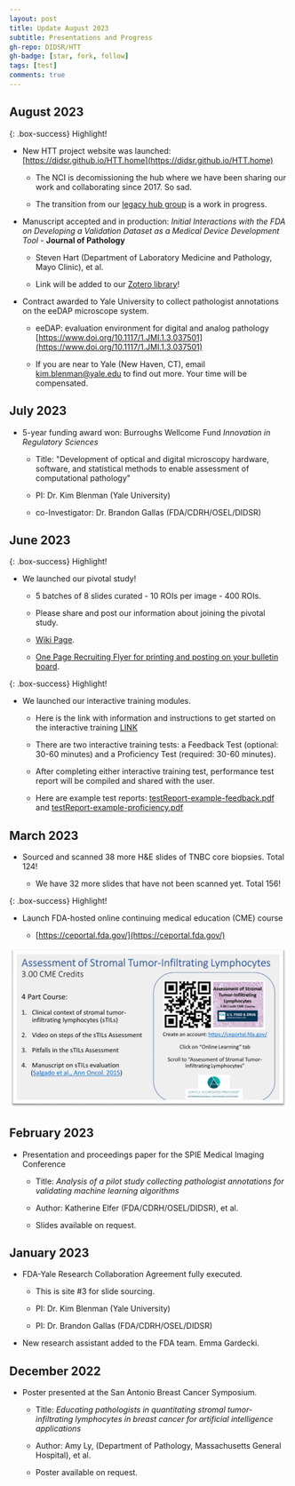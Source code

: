 ```yaml
---
layout: post
title: Update August 2023
subtitle: Presentations and Progress
gh-repo: DIDSR/HTT
gh-badge: [star, fork, follow]
tags: [test]
comments: true
---
```


## August 2023

{: .box-success}
Highlight!

* New HTT project website was launched: [https://didsr.github.io/HTT.home](https://didsr.github.io/HTT.home)

    * The NCI is decomissioning the hub where we have been sharing our work and collaborating since 2017. So sad.
    
    * The transition from our [legacy hub group](https://ncihub.cancer.gov/groups/eedapstudies) is a work in progress.

* Manuscript accepted and in production: *Initial Interactions with the FDA on Developing a Validation Dataset as a Medical Device Development Tool* - **Journal of Pathology**

    * Steven Hart (Department of Laboratory Medicine and Pathology, Mayo Clinic), et al.

    * Link will be added to our [Zotero library](../assets/pages/publications.html)!
    
* Contract awarded to Yale University to collect pathologist annotations on the eeDAP microscope system.

    * eeDAP: evaluation environment for digital and analog pathology [https://www.doi.org/10.1117/1.JMI.1.3.037501](https://www.doi.org/10.1117/1.JMI.1.3.037501)
    
    * If you are near to Yale (New Haven, CT), email [kim.blenman@yale.edu](mailto:kim.blenman@yale.edu) to find out more. Your time will be compensated. 
    
    
    
## July 2023

* 5-year funding award won: Burroughs Wellcome Fund *Innovation in Regulatory Sciences*

    * Title: "Development of optical and digital microscopy hardware, software, and statistical methods to enable assessment of computational pathology"
    
    * PI: Dr. Kim Blenman (Yale University)
    
    * co-Investigator: Dr. Brandon Gallas (FDA/CDRH/OSEL/DIDSR)



## June 2023

{: .box-success}
Highlight!

* We launched our pivotal study!

    * 5 batches of 8 slides curated - 10 ROIs per image - 400 ROIs.
    
    * Please share and post our information about joining the pivotal study.
    
    * [Wiki Page](../assets/pages/pivotal-study.html).
    
    * [One Page Recruiting Flyer for printing and posting on your bulletin board](../assets/pages/pivotal-study/pdfs-images/recruitReadersFlyer-2023.pdf).
    
{: .box-success}
Highlight!

* We launched our interactive training modules.

    * Here is the link with information and instructions to get started on the interactive training [LINK](../assets/pages/training-2023/interactiveTraining-gettingStarted)
    
    * There are two interactive training tests: a Feedback Test (optional: 30-60 minutes) and a Proficiency Test (required: 30-60 minutes). 
    
    * After completing either interactive training test, performance test report will be compiled and shared with the user.
    
    * Here are example test reports: [testReport-example-feedback.pdf](../assets/pages/training-2023/pdfs/testReport-example-feedback1.pdf) and [testReport-example-proficiency.pdf](../assets/pages/training-2023/pdfs/testReport-example-proficiency1.pdf)



## March 2023

* Sourced and scanned 38 more H&E slides of TNBC core biopsies. Total 124!

    * We have 32 more slides that have not been scanned yet. Total 156!

{: .box-success}
Highlight!

* Launch FDA-hosted online continuing medical education (CME) course

    * [https://ceportal.fda.gov/](https://ceportal.fda.gov/)
    
<img src="../assets/pages/training-2023/images/cmeTilsAd.png" alt="drawing" width="500"/>



## February 2023

* Presentation and proceedings paper for the SPIE Medical Imaging Conference

    * Title: *Analysis of a pilot study collecting pathologist annotations for validating machine learning algorithms*
    
    * Author: Katherine Elfer (FDA/CDRH/OSEL/DIDSR), et al.
    
    * Slides available on request.
    


## January 2023

* FDA-Yale Research Collaboration Agreement fully executed.

    * This is site #3 for slide sourcing.
    
    * PI: Dr. Kim Blenman (Yale University)
    
    * PI: Dr. Brandon Gallas (FDA/CDRH/OSEL/DIDSR)


* New research assistant added to the FDA team. Emma Gardecki.



## December 2022

* Poster presented at the San Antonio Breast Cancer Symposium.

    * Title: *Educating pathologists in quantitating stromal tumor-infiltrating lymphocytes in breast cancer for artificial intelligence applications*
    
    * Author: Amy Ly, (Department of Pathology, Massachusetts General Hospital), et al. 
    
    * Poster available on request.
    
    
    
